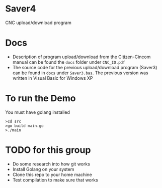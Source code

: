 # Saver4
CNC upload/download program

# Docs
- Description of program upload/download from the Citizen-Cincom manual can be found the `docs` folder under `CNC_IO.pdf`
- The source code for the previous upload/download program (Saver3) can be found in `docs` under `Saver3.bas`. The previous version was written in Visual Basic for Windows XP

# To run the Demo
You must have golang installed
```
>cd src 
>go build main.go
>./main
```


# TODO for this group
- Do some research into how git works 
- Install Golang on your system
- Clone this repo to your home machine
- Test compilation to make sure that works
